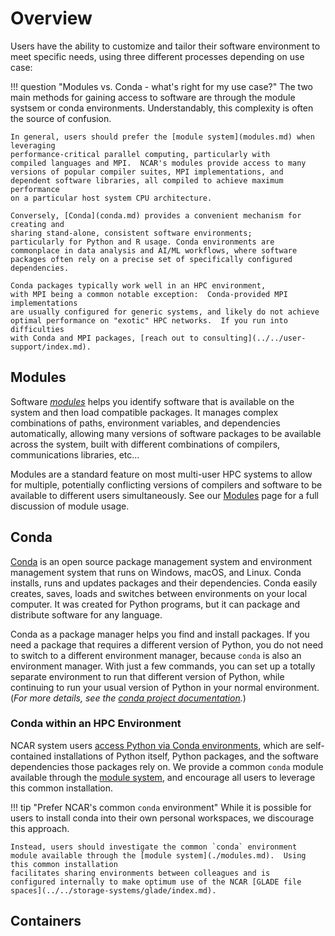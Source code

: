 # Overview

Users have the ability to customize and tailor their software environment to meet specific needs, using three different processes depending on use case:

!!! question "Modules vs. Conda - what's right for my use case?"
    The two main methods for gaining access to software are through the module systsem or conda environments. Understandably, this complexity is often the source of confusion.

    In general, users should prefer the [module system](modules.md) when leveraging
    performance-critical parallel computing, particularly with
    compiled languages and MPI.  NCAR's modules provide access to many
    versions of popular compiler suites, MPI implementations, and
    dependent software libraries, all compiled to achieve maximum performance
    on a particular host system CPU architecture.

    Conversely, [Conda](conda.md) provides a convenient mechanism for creating and
    sharing stand-alone, consistent software environments;
    particularly for Python and R usage. Conda environments are
    commonplace in data analysis and AI/ML workflows, where software
    packages often rely on a precise set of specifically configured
    dependencies.

    Conda packages typically work well in an HPC environment,
    with MPI being a common notable exception:  Conda-provided MPI implementations
    are usually configured for generic systems, and likely do not achieve
    optimal performance on "exotic" HPC networks.  If you run into difficulties
    with Conda and MPI packages, [reach out to consulting](../../user-support/index.md).


## Modules
Software [*modules*](./modules.md)  helps you identify software that is available on
the system and then load compatible packages. It manages complex
combinations of paths, environment variables, and dependencies automatically,
allowing many versions of software packages to be available across the
system, built with different combinations of compilers, communications libraries, etc...

Modules are a standard feature on most multi-user HPC systems to allow for
multiple, potentially conflicting versions of compilers and software to be available
to different users simultaneously.  See our
[Modules](modules.md) page for a full discussion of module usage.

## Conda
[Conda](./conda.md) is an open source package management
system and environment management system that runs on Windows, macOS,
and Linux. Conda installs, runs and updates packages and their
dependencies. Conda easily creates, saves, loads and switches between
environments on your local computer. It was created for Python
programs, but it can package and distribute software for any language.

Conda as a package manager helps you find and install packages. If you
need a package that requires a different version of Python, you do not
need to switch to a different environment manager, because `conda` is
also an environment manager. With just a few commands, you can set up
a totally separate environment to run that different version of
Python, while continuing to run your usual version of Python in your
normal environment.
(*For more details, see the [conda project documentation](https://docs.conda.io).*)

### Conda within an HPC Environment
NCAR system users [access Python via Conda environments](./conda.md), which
are self-contained installations of Python itself, Python packages,
and the software dependencies those packages rely on. We provide a
common `conda` module available through the [module system](./modules.md), and encourage all users to leverage
this common installation.

!!! tip "Prefer NCAR's common `conda` environment"
    While it is possible for users to install conda into their own
    personal workspaces, we discourage this approach.

    Instead, users should investigate the common `conda` environment
    module available through the [module system](./modules.md).  Using this common installation
    facilitates sharing environments between colleagues and is
    configured internally to make optimum use of the NCAR [GLADE file spaces](../../storage-systems/glade/index.md).

## Containers
